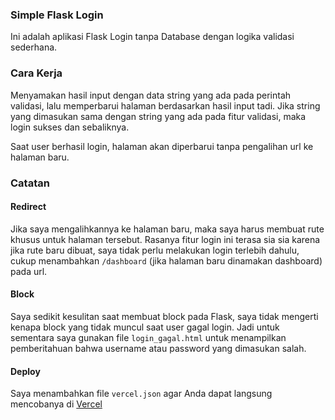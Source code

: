 ### Simple Flask Login  
Ini adalah aplikasi Flask Login tanpa Database dengan logika validasi sederhana. 
  
### Cara Kerja  
Menyamakan hasil input dengan data string yang ada pada perintah validasi, lalu memperbarui halaman berdasarkan hasil input tadi. Jika string yang dimasukan sama dengan string yang ada pada fitur validasi, maka login sukses dan sebaliknya.

Saat user berhasil login, halaman akan diperbarui tanpa pengalihan url ke halaman baru.

### Catatan
#### Redirect  
Jika saya mengalihkannya ke halaman baru, maka saya harus membuat rute khusus untuk halaman tersebut. Rasanya fitur login ini terasa sia sia karena jika rute baru dibuat, saya tidak perlu melakukan login terlebih dahulu, cukup menambahkan `/dashboard` (jika halaman baru dinamakan dashboard) pada url.

#### Block
Saya sedikit kesulitan saat membuat block pada Flask, saya tidak mengerti kenapa block yang tidak muncul saat user gagal login. Jadi untuk sementara saya gunakan file `login_gagal.html` untuk menampilkan pemberitahuan bahwa username atau password yang dimasukan salah.

#### Deploy
Saya menambahkan file `vercel.json` agar Anda dapat langsung mencobanya di <a href="https://vercel.app">Vercel</a>
